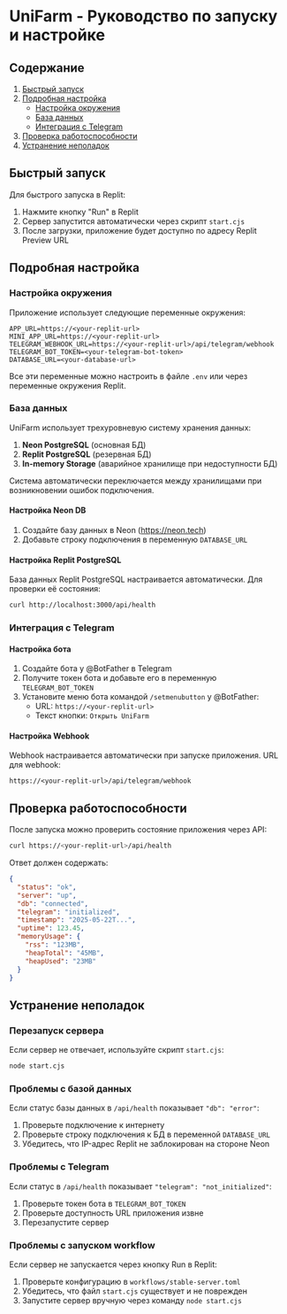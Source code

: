 # UniFarm - Руководство по запуску и настройке

## Содержание
1. [Быстрый запуск](#быстрый-запуск)
2. [Подробная настройка](#подробная-настройка)
   - [Настройка окружения](#настройка-окружения)
   - [База данных](#база-данных)
   - [Интеграция с Telegram](#интеграция-с-telegram)
3. [Проверка работоспособности](#проверка-работоспособности)
4. [Устранение неполадок](#устранение-неполадок)

## Быстрый запуск

Для быстрого запуска в Replit:

1. Нажмите кнопку "Run" в Replit
2. Сервер запустится автоматически через скрипт `start.cjs`
3. После загрузки, приложение будет доступно по адресу Replit Preview URL

## Подробная настройка

### Настройка окружения

Приложение использует следующие переменные окружения:

```
APP_URL=https://<your-replit-url>
MINI_APP_URL=https://<your-replit-url>
TELEGRAM_WEBHOOK_URL=https://<your-replit-url>/api/telegram/webhook
TELEGRAM_BOT_TOKEN=<your-telegram-bot-token>
DATABASE_URL=<your-database-url>
```

Все эти переменные можно настроить в файле `.env` или через переменные окружения Replit.

### База данных

UniFarm использует трехуровневую систему хранения данных:

1. **Neon PostgreSQL** (основная БД)
2. **Replit PostgreSQL** (резервная БД)
3. **In-memory Storage** (аварийное хранилище при недоступности БД)

Система автоматически переключается между хранилищами при возникновении ошибок подключения.

#### Настройка Neon DB

1. Создайте базу данных в Neon (https://neon.tech)
2. Добавьте строку подключения в переменную `DATABASE_URL`

#### Настройка Replit PostgreSQL

База данных Replit PostgreSQL настраивается автоматически. Для проверки её состояния:

```bash
curl http://localhost:3000/api/health
```

### Интеграция с Telegram

#### Настройка бота

1. Создайте бота у @BotFather в Telegram
2. Получите токен бота и добавьте его в переменную `TELEGRAM_BOT_TOKEN`
3. Установите меню бота командой `/setmenubutton` у @BotFather:
   - URL: `https://<your-replit-url>`
   - Текст кнопки: `Открыть UniFarm`

#### Настройка Webhook

Webhook настраивается автоматически при запуске приложения. URL для webhook:
```
https://<your-replit-url>/api/telegram/webhook
```

## Проверка работоспособности

После запуска можно проверить состояние приложения через API:

```bash
curl https://<your-replit-url>/api/health
```

Ответ должен содержать:
```json
{
  "status": "ok",
  "server": "up",
  "db": "connected", 
  "telegram": "initialized",
  "timestamp": "2025-05-22T...",
  "uptime": 123.45,
  "memoryUsage": {
    "rss": "123MB",
    "heapTotal": "45MB",
    "heapUsed": "23MB"
  }
}
```

## Устранение неполадок

### Перезапуск сервера

Если сервер не отвечает, используйте скрипт `start.cjs`:

```bash
node start.cjs
```

### Проблемы с базой данных

Если статус базы данных в `/api/health` показывает `"db": "error"`:

1. Проверьте подключение к интернету
2. Проверьте строку подключения к БД в переменной `DATABASE_URL`
3. Убедитесь, что IP-адрес Replit не заблокирован на стороне Neon

### Проблемы с Telegram

Если статус в `/api/health` показывает `"telegram": "not_initialized"`:

1. Проверьте токен бота в `TELEGRAM_BOT_TOKEN`
2. Проверьте доступность URL приложения извне
3. Перезапустите сервер

### Проблемы с запуском workflow

Если сервер не запускается через кнопку Run в Replit:

1. Проверьте конфигурацию в `workflows/stable-server.toml`
2. Убедитесь, что файл `start.cjs` существует и не поврежден
3. Запустите сервер вручную через команду `node start.cjs`